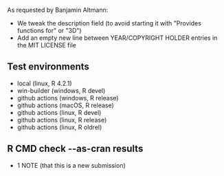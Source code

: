 As requested by Banjamin Altmann:

* We tweak the description field (to avoid starting it with "Provides functions for" or "3D")
* Add an empty new line between YEAR/COPYRIGHT HOLDER entries in the MIT LICENSE file

## Test environments

* local (linux, R 4.2.1)
* win-builder (windows, R devel)
* github actions (windows, R release)
* github actions (macOS, R release)
* github actions (linux, R devel)
* github actions (linux, R release)
* github actions (linux, R oldrel)

## R CMD check --as-cran results

* 1 NOTE (that this is a new submission)
